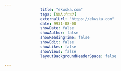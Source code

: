 ---
                title: "ekwska.com"
                tags: [個人ブログ]
                externalUrl: "https://ekwska.com"
                date: 9931-08-08
                showDate: false
                showAuthor: false
                showReadingTime: false
                showEdit: false
                showLikes: false
                showViews: false
                layoutBackgroundHeaderSpace: false
                ---

